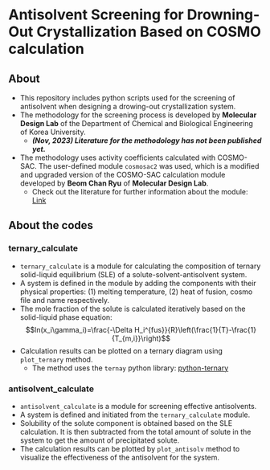 # Antisolvent Screening for Drowning-Out Crystallization Based on COSMO calculation

## About

* This repository includes python scripts used for the screening of antisolvent when designing a drowing-out crystallization system.
* The methodology for the screening process is developed by **Molecular Design Lab** of the Department of Chemical and Biological Engineering of Korea University.
    * ***(Nov, 2023) Literature for the methodology has not been published yet.***
* The methodology uses activity coefficients calculated with COSMO-SAC. The user-defined module <code>cosmosac2</code> was used, which is a modified and upgraded version of the COSMO-SAC calculation module developed by **Beom Chan Ryu** of **Molecular Design Lab**.
  * Check out the literature for further information about the module: [Link](https://link.springer.com/article/10.1007/s10765-022-03141-7)

## About the codes
### ternary_calculate
* <code>ternary_calculate</code> is a module for calculating the composition of ternary solid-liquid equilibrium (SLE) of a solute-solvent-antisolvent system.
* A system is defined in the module by adding the components with their physical properties: (1) melting temperature, (2) heat of fusion, cosmo file and name respectively.
* The mole fraction of the solute is calculated iteratively based on the solid-liquid phase equation: $$ln(x_i\gamma_i)=\frac{-\Delta H_i^{fus}}{R}\left(\frac{1}{T}-\frac{1}{T_{m,i}}\right)$$
* Calculation results can be plotted on a ternary diagram using <code>plot_ternary</code> method.
    * The method uses the <code>ternay</code> python library: [python-ternary](https://github.com/marcharper/python-ternary)
### antisolvent_calculate
* <code>antisolvent_calculate</code> is a module for screening effective antisolvents.
* A system is defined and initiated from the <code>ternary_calculate</code> module.
* Solubility of the solute component is obtained based on the SLE calculation. It is then subtracted from the total amount of solute in the system to get the amount of precipitated solute.
* The calculation results can be plotted by <code>plot_antisolv</code> method to visualize the effectiveness of the antisolvent for the system.
